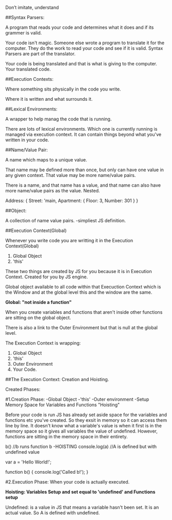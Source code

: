 Don’t imitate, understand


##Syntax Parsers: 

A program that reads your code and determines what it does and if its grammer is valid. 

Your code isn't magic. Someone else wrote a program to translate it for the computer. They do the work to read your code and see if it is valid. Syntax Parsers are part of the translator. 

Your code is being translated and that is what is giving to the computer. Your translated code.


##Execution Contexts:

Where something sits physically in the code you write.

Where it is written and what surrounds it.


##Lexical Environments: 

A wrapper to help manag the code that is running. 

There are lots of lexical environments. Which one is currently running is managed via execution context. It can contain things beyond what you've written in your code.


##Name/Value Pair:

A name which maps to a unique value. 

That name may be defined more than once, but only can have one value in any given context. That value may be more name/value pairs.

There is a name, and that name has a value, and that name can also have more name/value pairs as the value. Nested. 

Address: {
    Street: 'main,
    Apartment: {
        Floor: 3,
        Number: 301
    }
}

##Object:

A collection of name value pairs. -simpliest JS definition.

##Execution Context(Global)

Whenever you write code you are writting it in the Execution Context(Global)

1. Global Object
2. 'this'

These two things are created by JS for you because it is in Execution Context. Created for you by JS engine. 

Global object available to all code within that Execuction Context which is the Window and at the global level this and the window are the same. 

**Global: "not inside a function"**

When you create variables and functions that aren't inside other functions are sitting on the global object. 

There is also a link to the Outer Environment but that is null at the global level. 

The Execution Context is wrapping:

1. Global Object
2. 'this'
3. Outer Environment
4. Your Code.

##The Execution Context: Creation and Hoisting. 

Created Phases:

  #1.Creation Phase:
        -Global Object
        -'this'
        -Outer environment
        -Setup Memory Space for Variables and Functions "Hoisting"

Before your code is run JS has already set aside space for the variables and functions etc you've created. So they exsit in memory so it can access them line by line. It doesn't know what a variable's value is when it first is in the memory space so it gives all variables the value of undefined. However, functions are sitting in the memory space in their entirety. 

b() //b runs function b -HOISTING
console.log(a) //A is defined but with undefined value

var a = 'Hello World!';

function b() {
    console.log('Called b!');
}

  #2.Execution Phase:
    When your code is actually executed. 



**Hoisting: Variables Setup and set equal to 'undefined' and Functions setup**

Undefined: is a value in JS that means a variable hasn't been set. It is an actual value. So A is defined with undefined. 